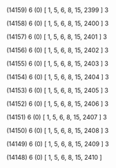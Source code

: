 (14159) 6 (0) [ 1, 5, 6, 8, 15, 2399 ] 3 


(14158) 6 (0) [ 1, 5, 6, 8, 15, 2400 ] 3 


(14157) 6 (0) [ 1, 5, 6, 8, 15, 2401 ] 3 


(14156) 6 (0) [ 1, 5, 6, 8, 15, 2402 ] 3 


(14155) 6 (0) [ 1, 5, 6, 8, 15, 2403 ] 3 


(14154) 6 (0) [ 1, 5, 6, 8, 15, 2404 ] 3 


(14153) 6 (0) [ 1, 5, 6, 8, 15, 2405 ] 3 


(14152) 6 (0) [ 1, 5, 6, 8, 15, 2406 ] 3 


(14151) 6 (0) [ 1, 5, 6, 8, 15, 2407 ] 3 


(14150) 6 (0) [ 1, 5, 6, 8, 15, 2408 ] 3 


(14149) 6 (0) [ 1, 5, 6, 8, 15, 2409 ] 3 


(14148) 6 (0) [ 1, 5, 6, 8, 15, 2410 ]  

